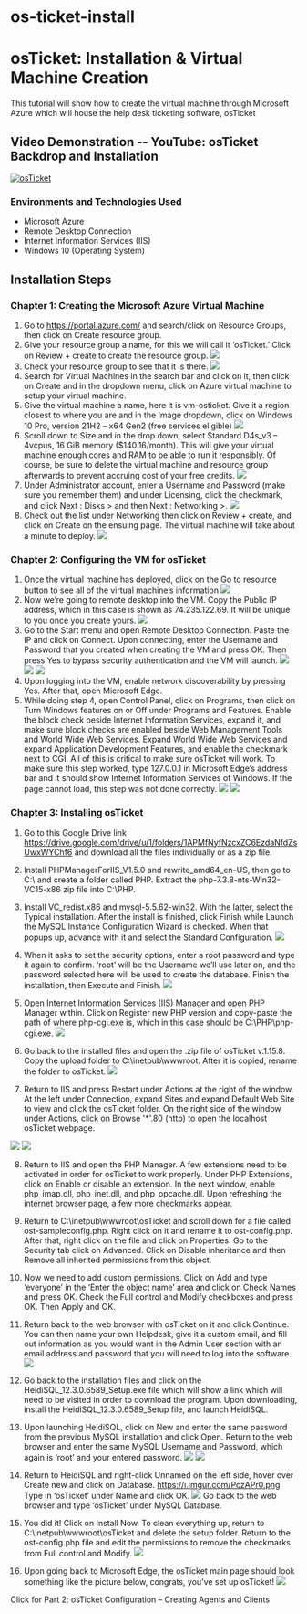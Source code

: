 # os-ticket-install

# osTicket: Installation & Virtual Machine Creation
This tutorial will show how to create the virtual machine through Microsoft Azure which will house the help desk ticketing software, osTicket

## Video Demonstration -- YouTube: osTicket Backdrop and Installation
[![osTicket](http://i.imgur.com/rnBht8B.png)](http://youtu.be/FpdC_98Ekgs)

### Environments and Technologies Used
+ Microsoft Azure
+ Remote Desktop Connection
+	Internet Information Services (IIS)
+	Windows 10 (Operating System)


## Installation Steps
### Chapter 1: Creating the Microsoft Azure Virtual Machine
1.	Go to https://portal.azure.com/ and search/click on Resource Groups, then click on Create resource group.
2.	Give your resource group a name, for this we will call it ‘osTicket.’ Click on Review + create to create the resource group. ![](https://i.imgur.com/RS42CI5.png)
3.	Check your resource group to see that it is there. ![](https://i.imgur.com/prG54jp.png)
4.	Search for Virtual Machines in the search bar and click on it, then click on Create and in the dropdown menu, click on Azure virtual machine to setup your virtual machine.
5.	Give the virtual machine a name, here it is vm-osticket. Give it a region closest to where you are and in the Image dropdown, click on Windows 10 Pro, version 21H2 – x64 Gen2 (free services eligible) ![](https://i.imgur.com/VUsmK9w.png)
6.	Scroll down to Size and in the drop down, select Standard D4s_v3 – 4vcpus, 16 GiB memory ($140.16/month). This will give your virtual machine enough cores and RAM to be able to run it responsibly. Of course, be sure to delete the virtual machine and resource group afterwards to prevent accruing cost of your free credits. ![](https://i.imgur.com/y4F5EuX.png)
7.	Under Administrator account, enter a Username and Password (make sure you remember them) and under Licensing, click the checkmark, and click Next : Disks >  and then Next : Networking >. 
![](https://i.imgur.com/ucY0LFK.png)
8.	Check out the list under Networking then click on Review + create, and click on Create on the ensuing page. The virtual machine will take about a minute to deploy. ![](https://i.imgur.com/Qdu0Lyv.png)

### Chapter 2: Configuring the VM for osTicket
1.	Once the virtual machine has deployed, click on the Go to resource button to see all of the virtual machine’s information ![](https://i.imgur.com/ceogmYP.png)
2.	Now we’re going to remote desktop into the VM. Copy the Public IP address, which in this case is shown as 74.235.122.69. It will be unique to you once you create yours. ![](https://i.imgur.com/6r8J3pm.png)
3.	Go to the Start menu and open Remote Desktop Connection. Paste the IP and click on Connect. Upon connecting, enter the Username and Password that you created when creating the VM and press OK. Then press Yes to bypass security authentication and the VM will launch. ![](https://i.imgur.com/2KmcenT.png) ![](https://i.imgur.com/Xs5HkQM.png) ![](https://i.imgur.com/XY9nBAk.png)
4.	Upon logging into the VM, enable network discoverability by pressing Yes. After that, open Microsoft Edge.
5.	While doing step 4, open Control Panel, click on Programs, then click on Turn Windows features on or Off under Programs and Features. Enable the block check beside Internet Information Services, expand it, and make sure block checks are enabled beside Web Management Tools and World Wide Web Services. Expand World Wide Web Services and expand Application Development Features, and enable the checkmark next to CGI.
All of this is critical to make sure osTicket will work. To make sure this step worked, type 127.0.0.1 in Microsoft Edge’s address bar and it should show Internet Information Services of Windows. If the page cannot load, this step was not done correctly.
![](https://i.imgur.com/cWs3XoE.png) ![](https://i.imgur.com/WgH8z7U.png )

### Chapter 3: Installing osTicket
1.	Go to this Google Drive link https://drive.google.com/drive/u/1/folders/1APMfNyfNzcxZC6EzdaNfdZsUwxWYChf6 and download all the files individually or as a zip file.

2.	Install PHPManagerForIIS_V1.5.0 and rewrite_amd64_en-US, then go to C:\ and create a folder called PHP. Extract the php-7.3.8-nts-Win32-VC15-x86 zip file into C:\PHP.

3.	Install VC_redist.x86 and mysql-5.5.62-win32. With the latter, select the Typical installation. After the install is finished, click Finish while Launch the MySQL Instance Configuration Wizard is checked. When that popups up, advance with it and select the Standard Configuration. ![](https://i.imgur.com/vL0wv4R.png)

4.	When it asks to set the security options, enter a root password and type it again to confirm. ‘root’ will be the Username we’ll use later on, and the password selected here will be used to create the database. Finish the installation, then Execute and Finish. ![](https://i.imgur.com/WB0vc15.png)

5.	Open Internet Information Services (IIS) Manager and open PHP Manager within. Click on Register new PHP version and copy-paste the path of where php-cgi.exe is, which in this case should be C:\PHP\php-cgi.exe. ![](https://i.imgur.com/pybLKhh.png)

6.	Go back to the installed files and open the .zip file of osTicket v.1.15.8. Copy the upload folder to C:\inetpub\wwwroot. After it is copied, rename the folder to osTicket. ![](https://i.imgur.com/YBVY6Qi.png)

7.	Return to IIS and press Restart under Actions at the right of the window. At the left under Connection, expand Sites and expand Default Web Site to view and click the osTicket folder. On the right side of the window under Actions, click on Browse '\*'.80 (http) to open the localhost osTicket webpage.

![](https://i.imgur.com/2tHXfz8.png) 
![](https://i.imgur.com/DVUpSoP.png)

8.	Return to IIS and open the PHP Manager. A few extensions need to be activated in order for osTicket to work properly. Under PHP Extensions, click on Enable or disable an extension. In the next window, enable php_imap.dll, php_inet.dll, and php_opcache.dll. Upon refreshing the internet browser page, a few more checkmarks appear.

9.	Return to C:\inetpub\wwwroot\osTicket and scroll down for a file called ost-sampleconfig.php. Right click on it and rename it to ost-config.php. After that, right click on the file and click on Properties. Go to the Security tab click on Advanced. Click on Disable inheritance and then Remove all inherited permissions from this object.

10.	Now we need to add custom permissions. Click on Add and type ‘everyone’ in the ‘Enter the object name’ area and click on Check Names and press OK. Check the Full control and Modify checkboxes and press OK. Then Apply and OK.

11.	Return back to the web browser with osTicket on it and click Continue. You can then name your own Helpdesk, give it a custom email, and fill out information as you would want in the Admin User section with an email address and password that you will need to log into the software. ![](https://i.imgur.com/M2F2pRV.png)

12.	Go back to the installation files and click on the HeidiSQL_12.3.0.6589_Setup.exe file which will show a link which will need to be visited in order to download the program. Upon downloading, install the HeidiSQL_12.3.0.6589_Setup file, and launch HeidiSQL.

13.	Upon launching HeidiSQL, click on New and enter the same password from the previous MySQL installation and click Open. Return to the web browser and enter the same MySQL Username and Password, which again is ‘root’ and your entered password. ![](https://i.imgur.com/LWZipba.png) ![](https://i.imgur.com/1WnetbU.png)

14.	Return to HeidiSQL and right-click Unnamed on the left side, hover over Create new and click on Database. https://i.imgur.com/PczAPr0.png Type in ‘osTicket’ under Name and click OK. 
![](https://i.imgur.com/UgfOm2k.png)
Go back to the web browser and type ‘osTicket’ under MySQL Database.

15.	You did it! Click on Install Now. To clean everything up, return to C:\inetpub\wwwroot\osTicket and delete the setup folder. Return to the ost-config.php file and edit the permissions to remove the checkmarks from Full control and Modify. ![](https://i.imgur.com/UypVMRq.png)

16.	Upon going back to Microsoft Edge, the osTicket main page should look something like the picture below, congrats, you’ve set up osTicket! ![](https://i.imgur.com/AF6VwUs.png)


Click for Part 2: osTicket Configuration – Creating Agents and Clients

